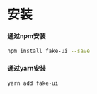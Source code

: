 # 安装

#### 通过npm安装

```bash
npm install fake-ui --save
```

#### 通过yarn安装

```bash
yarn add fake-ui 
```
